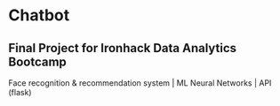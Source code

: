 # Chatbot 
## Final Project for Ironhack Data Analytics Bootcamp

Face recognition & recommendation system | ML Neural Networks | API (flask)


